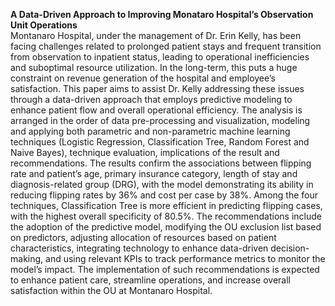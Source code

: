 **A Data-Driven Approach to Improving Monataro Hospital’s Observation Unit Operations** <br />
Montanaro Hospital, under the management of Dr. Erin Kelly, has been facing challenges related to prolonged patient stays and frequent transition from observation to inpatient status, leading to operational inefficiencies and suboptimal resource utilization. In the long-term, this puts a huge constraint on revenue generation of the hospital and employee’s satisfaction. This paper aims to assist Dr. Kelly addressing these issues through a data-driven approach that employs predictive modeling to enhance patient flow and overall operational efficiency. The analysis is arranged in the order of data pre-processing and visualization, modeling and applying both parametric and non-parametric machine learning techniques (Logistic Regression, Classification Tree, Random Forest and Naive Bayes), technique evaluation, implications of the result and recommendations. The results confirm the associations between flipping rate and patient’s age, primary insurance category, length of stay and diagnosis-related group (DRG), with the model demonstrating its ability in reducing flipping rates by 36% and cost per case by 38%. Among the four techniques, Classification Tree is more efficient in predicting flipping cases, with the highest overall specificity of 80.5%. The recommendations include the adoption of the predictive model, modifying the OU exclusion list based on predictors, adjusting allocation of resources based on patient characteristics, integrating technology to enhance data-driven decision-making, and using relevant KPIs to track performance metrics to monitor the model’s impact. The implementation of such recommendations is expected to enhance patient care, streamline operations, and increase overall satisfaction within the OU at Montanaro Hospital.
